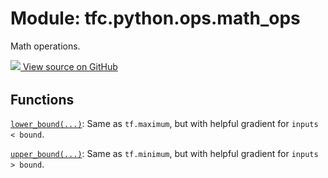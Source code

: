 <div itemscope itemtype="http://developers.google.com/ReferenceObject">
<meta itemprop="name" content="tfc.python.ops.math_ops" />
<meta itemprop="path" content="Stable" />
</div>

# Module: tfc.python.ops.math_ops

Math operations.




<table class="tfo-github-link" align="left">
<a target="_blank" href=https://github.com/tensorflow/compression/tree/master/tensorflow_compression/python/ops/math_ops.py>
  <img src="https://www.tensorflow.org/images/GitHub-Mark-32px.png" />
  View source on GitHub
</a>
</table>

<!-- Placeholder for "Used in" -->


## Functions

[`lower_bound(...)`](../../../tfc/lower_bound.md): Same as `tf.maximum`, but with helpful gradient for `inputs < bound`.

[`upper_bound(...)`](../../../tfc/upper_bound.md): Same as `tf.minimum`, but with helpful gradient for `inputs > bound`.

